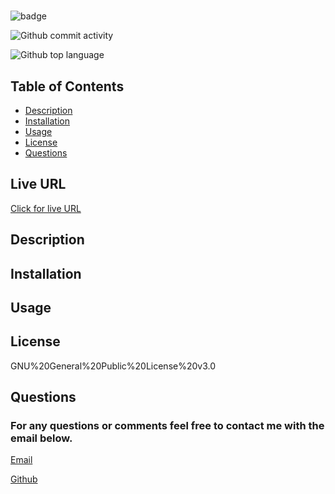 
  # 

  ![badge](https://img.shields.io/static/v1?label=license&message=GNU%20General%20Public%20License%20v3.0&color=orange)

  ![Github commit activity](https://img.shields.io/github/commit-activity/m/HeatMarie/readmeGenerator?color=%235FCE3B&style=for-the-badge)

  ![Github top language](https://img.shields.io/github/languages/top/HeatMarie/readmeGenerator?color=%23AF630D&style=for-the-badge)

  ## Table of Contents
  * [Description](#description)
  * [Installation](#installation)
  * [Usage](#usage)
  * [License](#license)
  * [Questions](#questions)
  

  ## Live URL
  <a href="https://HeatMarie.github.io/readmeGenerator/"> Click for live URL </a>

  ## Description
  

  ## Installation
  

  ## Usage
  

  ## License
  GNU%20General%20Public%20License%20v3.0

  ## Questions
  ### For any questions or comments feel free to contact me with the email below.

  <a href="mailto:">Email</a>

  <a href="https://github.com/HeatMarie">Github</a>
  

